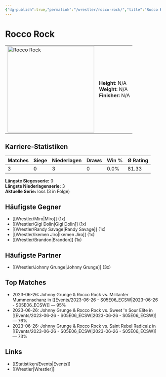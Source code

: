 ```yaml
---
{"dg-publish":true,"permalink":"/wrestler/rocco-rock/","title":"Rocco Rock","tags":["wrestler"],"noteIcon":""}
---
```



# Rocco Rock

<table>
        <tr>
        <td><img src="https://github.com/CptSpaulding1980/choke-slam-wrestling/releases/download/images/Rocco_Rock.png" width="280" alt="Rocco Rock"></td>
        <td>
        <b>Height:</b> N/A<br>
        <b>Weight:</b> N/A<br>
        <b>Finisher:</b> N/A<br>
        </td>
        </tr>
        </table>
        
## Karriere-Statistiken

| Matches | Siege | Niederlagen | Draws | Win % | Ø Rating |
|---------|-------|-------------|-------|-------|-----------|
| 3 | 0 | 3 | 0 | 0.0% | 81.33 |

**Längste Siegesserie:** 0<br>**Längste Niederlagenserie:** 3<br>**Aktuelle Serie:** loss (3 in Folge)


## Häufigste Gegner
- [[Wrestler/Miro\|Miro]] (1x)
- [[Wrestler/Gigi Dolin\|Gigi Dolin]] (1x)
- [[Wrestler/Randy Savage\|Randy Savage]] (1x)
- [[Wrestler/Ikemen Jiro\|Ikemen Jiro]] (1x)
- [[Wrestler/Brandon\|Brandon]] (1x)

## Häufigste Partner
- [[Wrestler/Johnny Grunge\|Johnny Grunge]] (3x)

## Top Matches
- 2023-06-26: Johnny Grunge & Rocco Rock vs. Militanter Mummenschanz in [[Events/2023-06-26 - S05E06_ECSW\|2023-06-26 - S05E06_ECSW]] — 95%
- 2023-06-26: Johnny Grunge & Rocco Rock vs. Sweet 'n Sour Elite in [[Events/2023-06-26 - S05E06_ECSW\|2023-06-26 - S05E06_ECSW]] — 76%
- 2023-06-26: Johnny Grunge & Rocco Rock vs. Saint Rebel Radicalz in [[Events/2023-06-26 - S05E06_ECSW\|2023-06-26 - S05E06_ECSW]] — 73%

## Links
- [[Statistiken/Events\|Events]]
- [[Wrestler\|Wrestler]]
